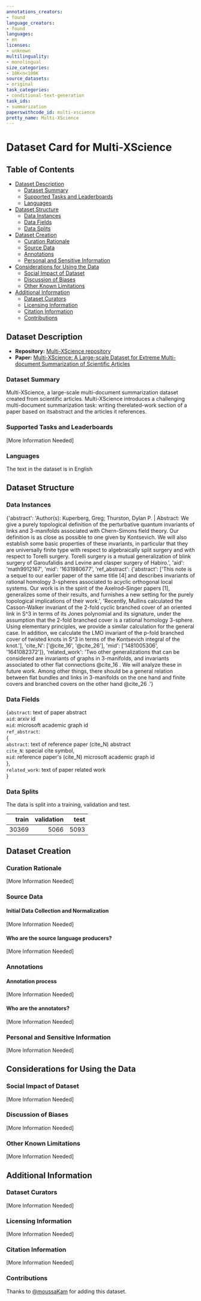 ```yaml
---
annotations_creators:
- found
language_creators:
- found
languages:
- en
licenses:
- unknown
multilinguality:
- monolingual
size_categories:
- 10K<n<100K
source_datasets:
- original
task_categories:
- conditional-text-generation
task_ids:
- summarization
paperswithcode_id: multi-xscience
pretty_name: Multi-XScience
---
```


# Dataset Card for Multi-XScience

## Table of Contents
- [Dataset Description](#dataset-description)
  - [Dataset Summary](#dataset-summary)
  - [Supported Tasks and Leaderboards](#supported-tasks-and-leaderboards)
  - [Languages](#languages)
- [Dataset Structure](#dataset-structure)
  - [Data Instances](#data-instances)
  - [Data Fields](#data-fields)
  - [Data Splits](#data-splits)
- [Dataset Creation](#dataset-creation)
  - [Curation Rationale](#curation-rationale)
  - [Source Data](#source-data)
  - [Annotations](#annotations)
  - [Personal and Sensitive Information](#personal-and-sensitive-information)
- [Considerations for Using the Data](#considerations-for-using-the-data)
  - [Social Impact of Dataset](#social-impact-of-dataset)
  - [Discussion of Biases](#discussion-of-biases)
  - [Other Known Limitations](#other-known-limitations)
- [Additional Information](#additional-information)
  - [Dataset Curators](#dataset-curators)
  - [Licensing Information](#licensing-information)
  - [Citation Information](#citation-information)
  - [Contributions](#contributions)

## Dataset Description

- **Repository:** [Multi-XScience repository](https://github.com/yaolu/Multi-XScience)
- **Paper:** [Multi-XScience: A Large-scale Dataset for Extreme Multi-document Summarization of Scientific Articles](https://arxiv.org/abs/2010.14235)

### Dataset Summary

Multi-XScience, a large-scale multi-document summarization dataset created from scientific articles. Multi-XScience introduces a challenging multi-document summarization task: writing therelated-work section of a paper based on itsabstract and the articles it references.

### Supported Tasks and Leaderboards

[More Information Needed]

### Languages

The text in the dataset is in English

## Dataset Structure

### Data Instances

{'abstract': 'Author(s): Kuperberg, Greg; Thurston, Dylan P. | Abstract: We give a purely topological definition of the perturbative quantum invariants of links and 3-manifolds associated with Chern-Simons field theory. Our definition is as close as possible to one given by Kontsevich. We will also establish some basic properties of these invariants, in particular that they are universally finite type with respect to algebraically split surgery and with respect to Torelli surgery. Torelli surgery is a mutual generalization of blink surgery of Garoufalidis and Levine and clasper surgery of Habiro.',
 'aid': 'math9912167',
 'mid': '1631980677',
 'ref_abstract': {'abstract': ['This note is a sequel to our earlier paper of the same title [4] and describes invariants of rational homology 3-spheres associated to acyclic orthogonal local systems. Our work is in the spirit of the Axelrod–Singer papers [1], generalizes some of their results, and furnishes a new setting for the purely topological implications of their work.',
   'Recently, Mullins calculated the Casson-Walker invariant of the 2-fold cyclic branched cover of an oriented link in S^3 in terms of its Jones polynomial and its signature, under the assumption that the 2-fold branched cover is a rational homology 3-sphere. Using elementary principles, we provide a similar calculation for the general case. In addition, we calculate the LMO invariant of the p-fold branched cover of twisted knots in S^3 in terms of the Kontsevich integral of the knot.'],
  'cite_N': ['@cite_16', '@cite_26'],
  'mid': ['1481005306', '1641082372']},
 'related_work': 'Two other generalizations that can be considered are invariants of graphs in 3-manifolds, and invariants associated to other flat connections @cite_16 . We will analyze these in future work. Among other things, there should be a general relation between flat bundles and links in 3-manifolds on the one hand and finite covers and branched covers on the other hand @cite_26 .'}

### Data Fields

{`abstract`: text of paper abstract \
 `aid`: arxiv id \
 `mid`: microsoft academic graph id \
 `ref_abstract`: \
   { \
    `abstract`: text of reference paper (cite_N) abstract \
    `cite_N`: special cite symbol, \
    `mid`: reference paper's (cite_N) microsoft academic graph id \
   }, \
 `related_work`: text of paper related work \
 }

### Data Splits

The data is split into a training, validation and test.

| train | validation | test |
|------:|-----------:|-----:|
| 30369 |       5066 | 5093 |


## Dataset Creation

### Curation Rationale

[More Information Needed]

### Source Data

#### Initial Data Collection and Normalization

[More Information Needed]

#### Who are the source language producers?

[More Information Needed]

### Annotations

#### Annotation process

[More Information Needed]

#### Who are the annotators?

[More Information Needed]

### Personal and Sensitive Information

[More Information Needed]

## Considerations for Using the Data

### Social Impact of Dataset

[More Information Needed]

### Discussion of Biases

[More Information Needed]

### Other Known Limitations

[More Information Needed]

## Additional Information

### Dataset Curators

[More Information Needed]

### Licensing Information

[More Information Needed]

### Citation Information

[More Information Needed]

### Contributions

Thanks to [@moussaKam](https://github.com/moussaKam) for adding this dataset.
